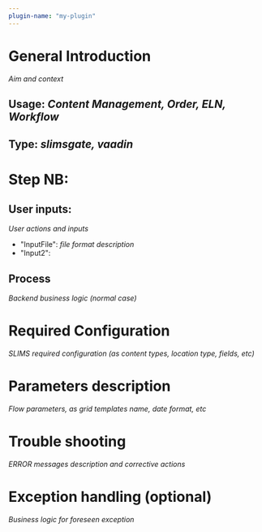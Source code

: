```yaml
---
plugin-name: "my-plugin"
---
```


# General Introduction
*Aim and context*

## Usage: _Content Management, Order, ELN, Workflow_
## Type: *slimsgate, vaadin*

# Step NB:
## User inputs:
*User actions and inputs*
* "InputFile": _file format description_
* "Input2": 
## Process
*Backend business logic (normal case)*

# Required Configuration
*SLIMS required configuration (as content types, location type, fields, etc)*

# Parameters description
*Flow parameters, as grid templates name, date format, etc*

# Trouble shooting
*ERROR messages description and corrective actions*

# Exception handling (optional)
*Business logic for foreseen exception*


